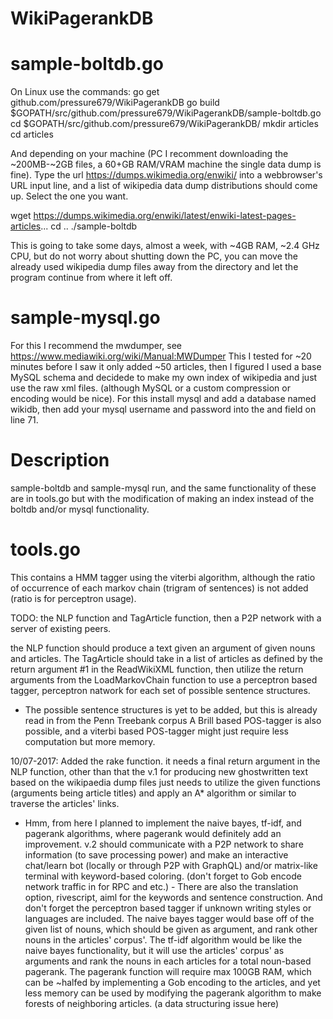 # WikiPagerankDB

# sample-boltdb.go
On Linux use the commands:
go get github.com/pressure679/WikiPagerankDB
go build $GOPATH/src/github.com/pressure679/WikiPagerankDB/sample-boltdb.go
cd $GOPATH/src/github.com/pressure679/WikiPagerankDB/
mkdir articles
cd articles

And depending on your machine (PC I recomment downloading the ~200MB-~2GB files, a 60+GB RAM/VRAM machine the single data dump is fine). Type the url https://dumps.wikimedia.org/enwiki/ into a webbrowser's URL input line, and a list of wikipedia data dump distributions should come up. Select the one you want.

wget https://dumps.wikimedia.org/enwiki/latest/enwiki-latest-pages-articles...
cd ..
./sample-boltdb

This is going to take some days, almost a week, with ~4GB RAM, ~2.4 GHz CPU, but do not worry about shutting down the PC, you can move the already used wikipedia dump files away from the directory and let the program continue from where it left off.

# sample-mysql.go
For this I recommend the mwdumper, see https://www.mediawiki.org/wiki/Manual:MWDumper
This I tested for ~20 minutes before I saw it only added ~50 articles, then I figured I used a base MySQL schema and decidede to make my own index of wikipedia and just use the raw xml files. (although MySQL or a custom compression or encoding would be nice).
For this install mysql and add a database named wikidb, then add your mysql username and password into the <username> and <password> field on line 71.

# Description
sample-boltdb and sample-mysql run, and the same functionality of these are in tools.go but with the modification of making an index instead of the boltdb and/or mysql functionality.

# tools.go
This contains a HMM tagger using the viterbi algorithm, although the ratio of occurrence of each markov chain (trigram of sentences) is not added (ratio is for perceptron usage).

TODO: the NLP function and TagArticle function, then a P2P network with a server of existing peers.

the NLP function should produce a text given an argument of given nouns and articles.
The TagArticle should take in a list of articles as defined by the return argument #1 in the ReadWikiXML function, then utilize the return arguments from the LoadMarkovChain function to use a perceptron based tagger, perceptron natwork for each set of possible sentence structures.
- The possible sentence structures is yet to be added, but this is already read in from the Penn Treebank corpus
A Brill based POS-tagger is also possible, and a viterbi based POS-tagger might just require less computation but more memory.

10/07-2017:
Added the rake function. it needs a final return argument in the NLP function, other than that the v.1 for producing new ghostwritten text based on the wikipaedia dump files just needs to utilize the given functions (arguments being article titles) and apply an A* algorithm or similar to traverse the articles' links.

- Hmm, from here I planned to implement the naive bayes, tf-idf, and pagerank algorithms, where pagerank would definitely add an improvement. v.2 should communicate with a P2P network to share information (to save processing power) and make an interactive chat/learn bot (locally or through P2P with GraphQL) and/or matrix-like terminal with keyword-based coloring. (don't forget to Gob encode network traffic in for RPC and etc.) - There are also the translation option, rivescript, aiml for the keywords and sentence construction. And don't forget the perceptron based tagger if unknown writing styles or languages are included.
The naive bayes tagger would base off of the given list of nouns, which should be given as argument, and rank other nouns in the articles' corpus'.
The tf-idf algorithm would be like the naive bayes functionality, but it will use the articles' corpus' as arguments and rank the nouns in each articles for a total noun-based pagerank.
The pagerank function will require max 100GB RAM, which can be ~halfed by implementing a Gob encoding to the articles, and yet less memory can be used by modifying the pagerank algorithm to make forests of neighboring articles. (a data structuring issue here)
